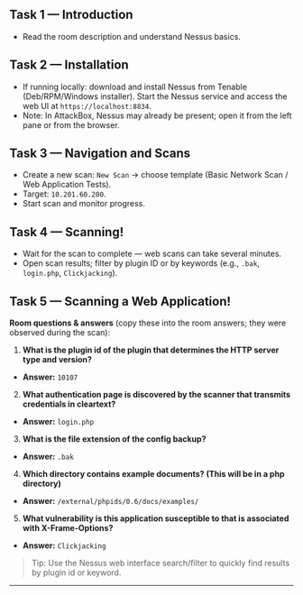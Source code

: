 ## Task 1 — Introduction
- Read the room description and understand Nessus basics.


## Task 2 — Installation
- If running locally: download and install Nessus from Tenable (Deb/RPM/Windows installer). Start the Nessus service and access the web UI at `https://localhost:8834`.
- Note: In AttackBox, Nessus may already be present; open it from the left pane or from the browser.


## Task 3 — Navigation and Scans
- Create a new scan: `New Scan` -> choose template (Basic Network Scan / Web Application Tests).
- Target: `10.201.60.200`.
- Start scan and monitor progress.


## Task 4 — Scanning!
- Wait for the scan to complete — web scans can take several minutes.
- Open scan results; filter by plugin ID or by keywords (e.g., `.bak`, `login.php`, `Clickjacking`).


## Task 5 — Scanning a Web Application!
**Room questions & answers** (copy these into the room answers; they were observed during the scan):


1. **What is the plugin id of the plugin that determines the HTTP server type and version?**
- **Answer:** `10107`


2. **What authentication page is discovered by the scanner that transmits credentials in cleartext?**
- **Answer:** `login.php`


3. **What is the file extension of the config backup?**
- **Answer:** `.bak`


4. **Which directory contains example documents? (This will be in a php directory)**
- **Answer:** `/external/phpids/0.6/docs/examples/`


5. **What vulnerability is this application susceptible to that is associated with X-Frame-Options?**
- **Answer:** `Clickjacking`


> Tip: Use the Nessus web interface search/filter to quickly find results by plugin id or keyword.


---
